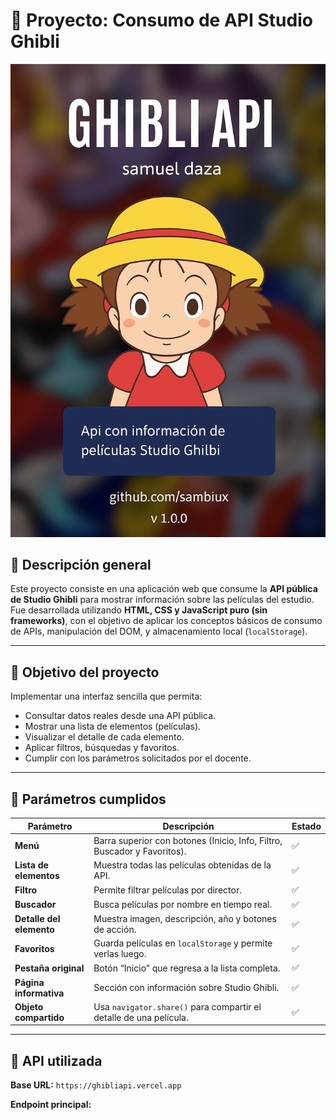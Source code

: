 # 🌸 Proyecto: Consumo de API Studio Ghibli


![Banner del proyecto](./banner.png)


## 📖 Descripción general
Este proyecto consiste en una aplicación web que consume la **API pública de Studio Ghibli** para mostrar información sobre las películas del estudio.  
Fue desarrollada utilizando **HTML, CSS y JavaScript puro (sin frameworks)**, con el objetivo de aplicar los conceptos básicos de consumo de APIs, manipulación del DOM, y almacenamiento local (`localStorage`).

---

## 🎯 Objetivo del proyecto
Implementar una interfaz sencilla que permita:
- Consultar datos reales desde una API pública.
- Mostrar una lista de elementos (películas).
- Visualizar el detalle de cada elemento.
- Aplicar filtros, búsquedas y favoritos.
- Cumplir con los parámetros solicitados por el docente.

---

## 🧩 Parámetros cumplidos

| Parámetro | Descripción | Estado |
|------------|--------------|--------|
| **Menú** | Barra superior con botones (Inicio, Info, Filtro, Buscador y Favoritos). | ✅ |
| **Lista de elementos** | Muestra todas las películas obtenidas de la API. | ✅ |
| **Filtro** | Permite filtrar películas por director. | ✅ |
| **Buscador** | Busca películas por nombre en tiempo real. | ✅ |
| **Detalle del elemento** | Muestra imagen, descripción, año y botones de acción. | ✅ |
| **Favoritos** | Guarda películas en `localStorage` y permite verlas luego. | ✅ |
| **Pestaña original** | Botón “Inicio” que regresa a la lista completa. | ✅ |
| **Página informativa** | Sección con información sobre Studio Ghibli. | ✅ |
| **Objeto compartido** | Usa `navigator.share()` para compartir el detalle de una película. | ✅ |

---

## 🔗 API utilizada
**Base URL:** `https://ghibliapi.vercel.app`

**Endpoint principal:**  

